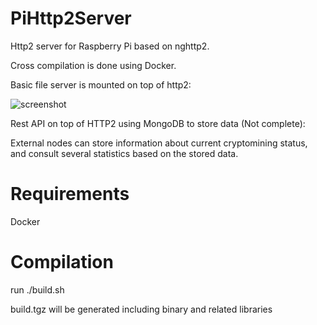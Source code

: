 # PiHttp2Server
Http2 server for Raspberry Pi based on nghttp2.

Cross compilation is done using Docker.

Basic file server is mounted on top of http2:

![screenshot](https://user-images.githubusercontent.com/30145878/36399229-39902974-15cb-11e8-991a-b3e1783811cb.png)

Rest API on top of HTTP2 using MongoDB to store data (Not complete):

External nodes can store information about current cryptomining status, and consult several statistics based on the stored data.

# Requirements
Docker

# Compilation
run ./build.sh

build.tgz will be generated including binary and related libraries



